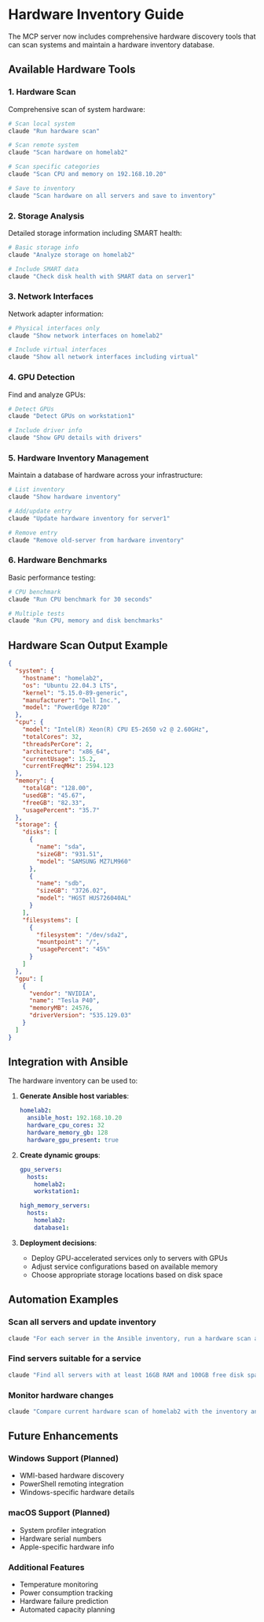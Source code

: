 # Hardware Inventory Guide

The MCP server now includes comprehensive hardware discovery tools that can scan systems and maintain a hardware inventory database.

## Available Hardware Tools

### 1. Hardware Scan
Comprehensive scan of system hardware:

```bash
# Scan local system
claude "Run hardware scan"

# Scan remote system
claude "Scan hardware on homelab2"

# Scan specific categories
claude "Scan CPU and memory on 192.168.10.20"

# Save to inventory
claude "Scan hardware on all servers and save to inventory"
```

### 2. Storage Analysis
Detailed storage information including SMART health:

```bash
# Basic storage info
claude "Analyze storage on homelab2"

# Include SMART data
claude "Check disk health with SMART data on server1"
```

### 3. Network Interfaces
Network adapter information:

```bash
# Physical interfaces only
claude "Show network interfaces on homelab2"

# Include virtual interfaces
claude "Show all network interfaces including virtual"
```

### 4. GPU Detection
Find and analyze GPUs:

```bash
# Detect GPUs
claude "Detect GPUs on workstation1"

# Include driver info
claude "Show GPU details with drivers"
```

### 5. Hardware Inventory Management
Maintain a database of hardware across your infrastructure:

```bash
# List inventory
claude "Show hardware inventory"

# Add/update entry
claude "Update hardware inventory for server1"

# Remove entry
claude "Remove old-server from hardware inventory"
```

### 6. Hardware Benchmarks
Basic performance testing:

```bash
# CPU benchmark
claude "Run CPU benchmark for 30 seconds"

# Multiple tests
claude "Run CPU, memory and disk benchmarks"
```

## Hardware Scan Output Example

```json
{
  "system": {
    "hostname": "homelab2",
    "os": "Ubuntu 22.04.3 LTS",
    "kernel": "5.15.0-89-generic",
    "manufacturer": "Dell Inc.",
    "model": "PowerEdge R720"
  },
  "cpu": {
    "model": "Intel(R) Xeon(R) CPU E5-2650 v2 @ 2.60GHz",
    "totalCores": 32,
    "threadsPerCore": 2,
    "architecture": "x86_64",
    "currentUsage": 15.2,
    "currentFreqMHz": 2594.123
  },
  "memory": {
    "totalGB": "128.00",
    "usedGB": "45.67",
    "freeGB": "82.33",
    "usagePercent": "35.7"
  },
  "storage": {
    "disks": [
      {
        "name": "sda",
        "sizeGB": "931.51",
        "model": "SAMSUNG MZ7LM960"
      },
      {
        "name": "sdb",
        "sizeGB": "3726.02",
        "model": "HGST HUS726040AL"
      }
    ],
    "filesystems": [
      {
        "filesystem": "/dev/sda2",
        "mountpoint": "/",
        "usagePercent": "45%"
      }
    ]
  },
  "gpu": [
    {
      "vendor": "NVIDIA",
      "name": "Tesla P40",
      "memoryMB": 24576,
      "driverVersion": "535.129.03"
    }
  ]
}
```

## Integration with Ansible

The hardware inventory can be used to:

1. **Generate Ansible host variables**:
   ```yaml
   homelab2:
     ansible_host: 192.168.10.20
     hardware_cpu_cores: 32
     hardware_memory_gb: 128
     hardware_gpu_present: true
   ```

2. **Create dynamic groups**:
   ```yaml
   gpu_servers:
     hosts:
       homelab2:
       workstation1:
   
   high_memory_servers:
     hosts:
       homelab2:
       database1:
   ```

3. **Deployment decisions**:
   - Deploy GPU-accelerated services only to servers with GPUs
   - Adjust service configurations based on available memory
   - Choose appropriate storage locations based on disk space

## Automation Examples

### Scan all servers and update inventory
```bash
claude "For each server in the Ansible inventory, run a hardware scan and save to the hardware inventory"
```

### Find servers suitable for a service
```bash
claude "Find all servers with at least 16GB RAM and 100GB free disk space"
```

### Monitor hardware changes
```bash
claude "Compare current hardware scan of homelab2 with the inventory and report any changes"
```

## Future Enhancements

### Windows Support (Planned)
- WMI-based hardware discovery
- PowerShell remoting integration
- Windows-specific hardware details

### macOS Support (Planned)
- System profiler integration
- Hardware serial numbers
- Apple-specific hardware info

### Additional Features
- Temperature monitoring
- Power consumption tracking
- Hardware failure prediction
- Automated capacity planning